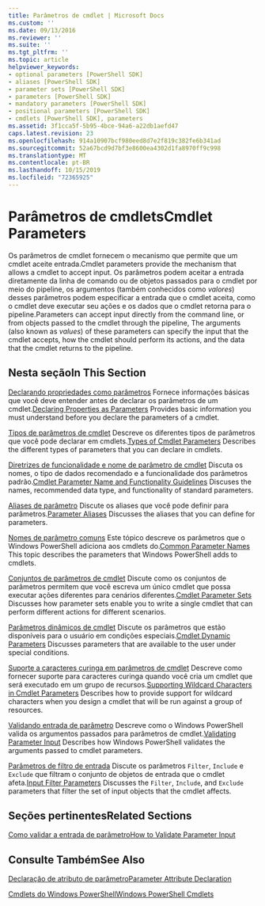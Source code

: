 ```yaml
---
title: Parâmetros de cmdlet | Microsoft Docs
ms.custom: ''
ms.date: 09/13/2016
ms.reviewer: ''
ms.suite: ''
ms.tgt_pltfrm: ''
ms.topic: article
helpviewer_keywords:
- optional parameters [PowerShell SDK]
- aliases [PowerShell SDK]
- parameter sets [PowerShell SDK]
- parameters [PowerShell SDK]
- mandatory parameters [PowerShell SDK]
- positional parameters [PowerShell SDK]
- cmdlets [PowerShell SDK], parameters
ms.assetid: 3f1cca5f-5b95-4bce-94a6-a22db1aefd47
caps.latest.revision: 23
ms.openlocfilehash: 914a10907bcf980eed8d7e2f819c382fe6b341ad
ms.sourcegitcommit: 52a67bcd9d7bf3e8600ea4302d1fa8970ff9c998
ms.translationtype: MT
ms.contentlocale: pt-BR
ms.lasthandoff: 10/15/2019
ms.locfileid: "72365925"
---
```

# <a name="cmdlet-parameters"></a><span data-ttu-id="8112d-102">Parâmetros de cmdlets</span><span class="sxs-lookup"><span data-stu-id="8112d-102">Cmdlet Parameters</span></span>

<span data-ttu-id="8112d-103">Os parâmetros de cmdlet fornecem o mecanismo que permite que um cmdlet aceite entrada.</span><span class="sxs-lookup"><span data-stu-id="8112d-103">Cmdlet parameters provide the mechanism that allows a cmdlet to accept input.</span></span> <span data-ttu-id="8112d-104">Os parâmetros podem aceitar a entrada diretamente da linha de comando ou de objetos passados para o cmdlet por meio do pipeline, os argumentos (também conhecidos como *valores*) desses parâmetros podem especificar a entrada que o cmdlet aceita, como o cmdlet deve executar seu ações e os dados que o cmdlet retorna para o pipeline.</span><span class="sxs-lookup"><span data-stu-id="8112d-104">Parameters can accept input directly from the command line, or from objects passed to the cmdlet through the pipeline, The arguments (also known as *values*) of these parameters can specify the input that the cmdlet accepts, how the cmdlet should perform its actions, and the data that the cmdlet returns to the pipeline.</span></span>

## <a name="in-this-section"></a><span data-ttu-id="8112d-105">Nesta seção</span><span class="sxs-lookup"><span data-stu-id="8112d-105">In This Section</span></span>

<span data-ttu-id="8112d-106">[Declarando propriedades como parâmetros](./declaring-properties-as-parameters.md) Fornece informações básicas que você deve entender antes de declarar os parâmetros de um cmdlet.</span><span class="sxs-lookup"><span data-stu-id="8112d-106">[Declaring Properties as Parameters](./declaring-properties-as-parameters.md) Provides basic information you must understand before you declare the parameters of a cmdlet.</span></span>

<span data-ttu-id="8112d-107">[Tipos de parâmetros de cmdlet](./types-of-cmdlet-parameters.md) Descreve os diferentes tipos de parâmetros que você pode declarar em cmdlets.</span><span class="sxs-lookup"><span data-stu-id="8112d-107">[Types of Cmdlet Parameters](./types-of-cmdlet-parameters.md) Describes the different types of parameters that you can declare in cmdlets.</span></span>

<span data-ttu-id="8112d-108">[Diretrizes de funcionalidade e nome de parâmetro de cmdlet](./standard-cmdlet-parameter-names-and-types.md) Discuta os nomes, o tipo de dados recomendado e a funcionalidade dos parâmetros padrão.</span><span class="sxs-lookup"><span data-stu-id="8112d-108">[Cmdlet Parameter Name and Functionality Guidelines](./standard-cmdlet-parameter-names-and-types.md) Discuses the names, recommended data type, and functionality of standard parameters.</span></span>

<span data-ttu-id="8112d-109">[Aliases de parâmetro](./parameter-aliases.md) Discute os aliases que você pode definir para parâmetros.</span><span class="sxs-lookup"><span data-stu-id="8112d-109">[Parameter Aliases](./parameter-aliases.md) Discusses the aliases that you can define for parameters.</span></span>

<span data-ttu-id="8112d-110">[Nomes de parâmetro comuns](./common-parameter-names.md) Este tópico descreve os parâmetros que o Windows PowerShell adiciona aos cmdlets do.</span><span class="sxs-lookup"><span data-stu-id="8112d-110">[Common Parameter Names](./common-parameter-names.md) This topic describes the parameters that Windows PowerShell adds to cmdlets.</span></span>

<span data-ttu-id="8112d-111">[Conjuntos de parâmetros de cmdlet](./cmdlet-parameter-sets.md) Discute como os conjuntos de parâmetros permitem que você escreva um único cmdlet que possa executar ações diferentes para cenários diferentes.</span><span class="sxs-lookup"><span data-stu-id="8112d-111">[Cmdlet Parameter Sets](./cmdlet-parameter-sets.md) Discusses how parameter sets enable you to write a single cmdlet that can perform different actions for different scenarios.</span></span>

<span data-ttu-id="8112d-112">[Parâmetros dinâmicos de cmdlet](./cmdlet-dynamic-parameters.md) Discute os parâmetros que estão disponíveis para o usuário em condições especiais.</span><span class="sxs-lookup"><span data-stu-id="8112d-112">[Cmdlet Dynamic Parameters](./cmdlet-dynamic-parameters.md) Discusses parameters that are available to the user under special conditions.</span></span>

<span data-ttu-id="8112d-113">[Suporte a caracteres curinga em parâmetros de cmdlet](./supporting-wildcard-characters-in-cmdlet-parameters.md) Descreve como fornecer suporte para caracteres curinga quando você cria um cmdlet que será executado em um grupo de recursos.</span><span class="sxs-lookup"><span data-stu-id="8112d-113">[Supporting Wildcard Characters in Cmdlet Parameters](./supporting-wildcard-characters-in-cmdlet-parameters.md) Describes how to provide support for wildcard characters when you design a cmdlet that will be run against a group of resources.</span></span>

<span data-ttu-id="8112d-114">[Validando entrada de parâmetro](./validating-parameter-input.md) Descreve como o Windows PowerShell valida os argumentos passados para parâmetros de cmdlet.</span><span class="sxs-lookup"><span data-stu-id="8112d-114">[Validating Parameter Input](./validating-parameter-input.md) Describes how Windows PowerShell validates the arguments passed to cmdlet parameters.</span></span>

<span data-ttu-id="8112d-115">[Parâmetros de filtro de entrada](./input-filter-parameters.md) Discute os parâmetros `Filter`, `Include` e `Exclude` que filtram o conjunto de objetos de entrada que o cmdlet afeta.</span><span class="sxs-lookup"><span data-stu-id="8112d-115">[Input Filter Parameters](./input-filter-parameters.md) Discusses the `Filter`, `Include`, and `Exclude` parameters that filter the set of input objects that the cmdlet affects.</span></span>

## <a name="related-sections"></a><span data-ttu-id="8112d-116">Seções pertinentes</span><span class="sxs-lookup"><span data-stu-id="8112d-116">Related Sections</span></span>

[<span data-ttu-id="8112d-117">Como validar a entrada de parâmetro</span><span class="sxs-lookup"><span data-stu-id="8112d-117">How to Validate Parameter Input</span></span>](./how-to-validate-parameter-input.md)

## <a name="see-also"></a><span data-ttu-id="8112d-118">Consulte Também</span><span class="sxs-lookup"><span data-stu-id="8112d-118">See Also</span></span>

[<span data-ttu-id="8112d-119">Declaração de atributo de parâmetro</span><span class="sxs-lookup"><span data-stu-id="8112d-119">Parameter Attribute Declaration</span></span>](./parameter-attribute-declaration.md)

[<span data-ttu-id="8112d-120">Cmdlets do Windows PowerShell</span><span class="sxs-lookup"><span data-stu-id="8112d-120">Windows PowerShell Cmdlets</span></span>](./cmdlet-overview.md)
